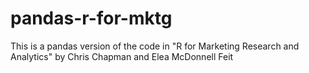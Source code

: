 # pandas-r-for-mktg
This is a pandas version of the code in "R for Marketing Research and Analytics" by Chris Chapman and Elea McDonnell Feit
